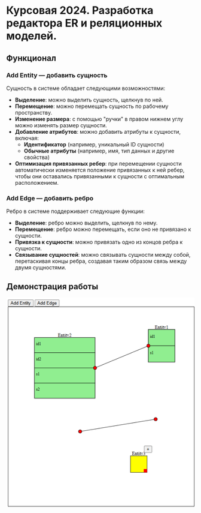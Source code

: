 # Курсовая 2024. Разработка редактора ER и реляционных моделей.

## Функционал

### Add Entity — добавить сущность

Сущность в системе обладает следующими возможностями:
- **Выделение**: можно выделить сущность, щелкнув по ней.
- **Перемещение**: можно перемещать сущность по рабочему пространству.
- **Изменение размера**: с помощью "ручки" в правом нижнем углу можно изменять размер сущности.
- **Добавление атрибутов**: можно добавить атрибуты к сущности, включая:
  - **Идентификатор** (например, уникальный ID сущности)
  - **Обычные атрибуты** (например, имя, тип данных и другие свойства)
- **Оптимизация привязанных ребер**: при перемещении сущности автоматически изменяется положение привязанных к ней ребер, чтобы они оставались привязанными к сущности с оптимальным расположением.

### Add Edge — добавить ребро

Ребро в системе поддерживает следующие функции:
- **Выделение**: ребро можно выделить, щелкнув по нему.
- **Перемещение**: ребро можно перемещать, если оно не привязано к сущности.
- **Привязка к сущности**: можно привязать одно из концов ребра к сущности.
- **Связывание сущностей**: можно связывать сущности между собой, перетаскивая концы ребра, создавая таким образом связь между двумя сущностями.

## Демонстрация работы

![Пример интерфейса](resrcs/demo.png)